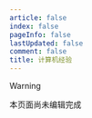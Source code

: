 ```yaml
---
article: false
index: false
pageInfo: false
lastUpdated: false
comment: false
title: 计算机经验
---
```



> [!warning]
> 本页面尚未编辑完成